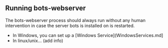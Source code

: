 ## Running bots-webserver 

The bots-webserver process should always run without any human intervention in case the server bots is installed on is restarted.

-	In Windows, you can set up a [Windows Service](WindowsServices.md]
-	In linux/unix... (add info)